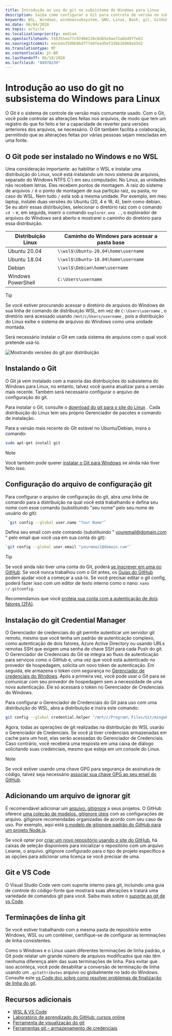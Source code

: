 ```yaml
---
title: Introdução ao uso do git no subsistema do Windows para Linux
description: Saiba como configurar o Git para controle de versão no subsistema do Windows para Linux.
keywords: WSL, Windows, windowssubsystem, GNU, Linux, Bash, git, GitHub, controle de versão
ms.date: 06/04/2020
ms.topic: article
ms.localizationpriority: medium
ms.openlocfilehash: 550355ea77c97d68130c8d85e9aef2a6b49ffe63
ms.sourcegitcommit: eaceda3589b9bd777e0fead5ef33bb16060a55d2
ms.translationtype: MT
ms.contentlocale: pt-BR
ms.lasthandoff: 06/18/2020
ms.locfileid: "84978239"
---
```

# <a name="get-started-using-git-on-windows-subsystem-for-linux"></a>Introdução ao uso do git no subsistema do Windows para Linux

O Git é o sistema de controle de versão mais comumente usado. Com o Git, você pode controlar as alterações feitas nos arquivos, de modo que tem um registro do que foi feito e ter a capacidade de reverter para versões anteriores dos arquivos, se necessário. O Git também facilita a colaboração, permitindo que as alterações feitas por várias pessoas sejam mescladas em uma fonte.

## <a name="git-can-be-installed-on-windows-and-on-wsl"></a>O Git pode ser instalado no Windows e no WSL

Uma consideração importante: ao habilitar o WSL e instalar uma distribuição do Linux, você está instalando um novo sistema de arquivos, separado do Windows NTFS C:\ em seu computador. No Linux, as unidades não recebem letras. Eles recebem pontos de montagem. A raiz do sistema de arquivos `/` é o ponto de montagem de sua partição raiz, ou pasta, no caso do WSL. Nem tudo `/` está sob a mesma unidade. Por exemplo, em meu laptop, instalei duas versões do Ubuntu (20, 4 e 18, 4), bem como debian. Se eu abrir essas distribuições, selecionar o diretório raiz com o comando `cd ~` e, em seguida, inserir o comando `explorer.exe .` , o explorador de arquivos do Windows será aberto e mostrarei o caminho do diretório para essa distribuição.

| Distribuição Linux | Caminho do Windows para acessar a pasta base |
| ----------- | ----------- |
| Ubuntu 20.04 | `\\wsl$\Ubuntu-20.04\home\username` |
| Ubuntu 18.04 | `\\wsl$\Ubuntu-18.04\home\username` |
| Debian | `\\wsl$\Debian\home\username` |
| Windows PowerShell | `C:\Users\username` |

> [!TIP]
> Se você estiver procurando acessar o diretório de arquivos do Windows de sua linha de comando de distribuição WSL, em vez de `C:\Users\username` , o diretório será acessado usando `/mnt/c/Users/username` , pois a distribuição do Linux exibe o sistema de arquivos do Windows como uma unidade montada.

Será necessário instalar o Git em cada sistema de arquivos com o qual você pretende usá-lo.

![Mostrando versões do git por distribuição](../media/git-versions.gif)

## <a name="installing-git"></a>Instalando o Git

O Git já vem instalado com a maioria das distribuições do subsistema do Windows para Linux, no entanto, talvez você queira atualizar para a versão mais recente. Também será necessário configurar o arquivo de configuração do git.

Para instalar o Git, consulte o [download do git para o site do Linux](https://git-scm.com/download/linux) . Cada distribuição do Linux tem seu próprio Gerenciador de pacotes e comando de instalação.

Para a versão mais recente do GIt estável no Ubuntu/Debian, insira o comando:

```bash
sudo apt-get install git
```

> [!NOTE]
> Você também pode querer [instalar o Git para Windows](https://git-scm.com/download/win) se ainda não tiver feito isso.

## <a name="git-config-file-setup"></a>Configuração do arquivo de configuração git

Para configurar o arquivo de configuração do git, abra uma linha de comando para a distribuição na qual você está trabalhando e defina seu nome com esse comando (substituindo "seu nome" pelo seu nome de usuário do git):

```bash
 `git config --global user.name "Your Name"`
```

Defina seu email com este comando (substituindo " youremail@domain.com " pelo email que você usa em sua conta do git):

```bash
`git config --global user.email "youremail@domain.com"`
```

> [!TIP]
> Se você ainda não tiver uma conta do Git, poderá [se inscrever em uma no GitHub](https://github.com/join). Se você nunca trabalhou com o Git antes, os [Guias do GitHub](https://guides.github.com/) podem ajudar você a começar a usá-lo. Se você precisar editar o git config, poderá fazer isso com um editor de texto interno como o nano: `nano ~/.gitconfig`.

Recomendamos que você [proteja sua conta com a autenticação de dois fatores (2FA)](https://help.github.com/en/github/authenticating-to-github/securing-your-account-with-two-factor-authentication-2fa).

## <a name="git-credential-manager-setup"></a>Instalação do git Credential Manager

O Gerenciador de credenciais do git permite autenticar um servidor git remoto, mesmo que você tenha um padrão de autenticação complexo, como autenticação de dois fatores, Azure Active Directory ou usando URLs remotas SSH que exigem uma senha de chave SSH para cada Push do git. O Gerenciador de Credenciais do Git se integra ao fluxo de autenticação para serviços como o GitHub e, uma vez que você está autenticado no provedor de hospedagem, solicita um novo token de autenticação. Em seguida, ele armazena o token com segurança no [Gerenciador de credenciais do Windows](https://support.microsoft.com/help/4026814/windows-accessing-credential-manager). Após a primeira vez, você pode usar o Git para se comunicar com seu provedor de hospedagem sem a necessidade de uma nova autenticação. Ele só acessará o token no Gerenciador de Credenciais do Windows.

Para configurar o Gerenciador de Credenciais do Git para uso com uma distribuição do WSL, abra a distribuição e insira este comando:

```Bash
git config --global credential.helper "/mnt/c/Program\ Files/Git/mingw64/libexec/git-core/git-credential-manager.exe"
```

Agora, todas as operações de git realizadas na distribuição do WSL usarão o Gerenciador de Credenciais. Se você já tiver credenciais armazenadas em cache para um host, elas serão acessadas do Gerenciador de Credenciais. Caso contrário, você receberá uma resposta em uma caixa de diálogo solicitando suas credenciais, mesmo que esteja em um console do Linux.

> [!NOTE]
> Se você estiver usando uma chave GPG para segurança de assinatura de código, talvez seja necessário [associar sua chave GPG ao seu email do GitHub](https://help.github.com/en/github/authenticating-to-github/associating-an-email-with-your-gpg-key).

## <a name="adding-a-git-ignore-file"></a>Adicionando um arquivo de ignorar git

É recomendável adicionar um [arquivo. gitignore](https://help.github.com/en/articles/ignoring-files) a seus projetos. O GitHub oferece [uma coleção de modelos. gitignore úteis](https://github.com/github/gitignore) com as configurações de arquivo. gitignore recomendadas organizadas de acordo com seu caso de uso. Por exemplo, aqui está [o modelo de gitignore padrão do GitHub para um projeto Node.js](https://github.com/github/gitignore/blob/master/Node.gitignore).

Se você optar por [criar um novo repositório usando o site do GitHub](https://help.github.com/articles/create-a-repo), há caixas de seleção disponíveis para inicializar o repositório com um arquivo Leiame, o arquivo. gitignore configurado para o tipo de projeto específico e as opções para adicionar uma licença se você precisar de uma.

## <a name="git-and-vs-code"></a>Git e VS Code

O Visual Studio Code vem com suporte interno para git, incluindo uma guia de controle do código-fonte que mostrará suas alterações e tratará uma variedade de comandos git para você. Saiba mais sobre o [suporte ao git de vs Code](https://code.visualstudio.com/docs/editor/versioncontrol#_git-support).

## <a name="git-line-endings"></a>Terminações de linha git

Se você estiver trabalhando com a mesma pasta de repositório entre Windows, WSL ou um contêiner, certifique-se de configurar as terminações de linha consistentes.

Como o Windows e o Linux usam diferentes terminações de linha padrão, o Git pode relatar um grande número de arquivos modificados que não têm nenhuma diferença além das suas terminações de linha. Para evitar que isso aconteça, você pode desabilitar a conversão de terminação de linha usando um `.gitattributes` arquivo ou globalmente no lado do Windows. Consulte este [vs Code doc sobre como resolver problemas de finalização de linha do git](https://code.visualstudio.com/docs/remote/troubleshooting#_resolving-git-line-ending-issues-in-containers-resulting-in-many-modified-files).

## <a name="additional-resources"></a>Recursos adicionais

* [WSL & VS Code](./wsl-vscode.md)
* [Laboratório de aprendizado do GitHub: cursos online](https://lab.github.com/)
* [Ferramenta de visualização do git](http://git-school.github.io/visualizing-git/)
* [Ferramentas git – armazenamento de credenciais](https://git-scm.com/book/it/v2/Git-Tools-Credential-Storage)

